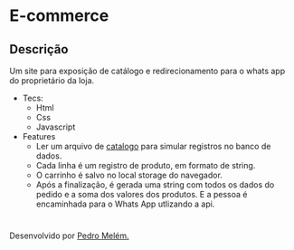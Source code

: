 # E-commerce
## Descrição
Um site para exposição de catálogo e redirecionamento para o whats app do proprietário da loja.
- Tecs:
    - Html
    - Css
    - Javascript
- Features
  - Ler um arquivo de [catalogo](seeds/catalogo.txt) para simular registros no banco de dados.
  - Cada linha é um registro de produto, em formato de string.
  - O carrinho é salvo no local storage do navegador.
  - Após a finalização, é gerada uma string com todos os dados do pedido e a soma dos valores dos produtos. E a pessoa é encaminhada para o Whats App utlizando a api.

#
Desenvolvido por [Pedro Melém.](https://mrmelem.github.io/site-portfolio)
